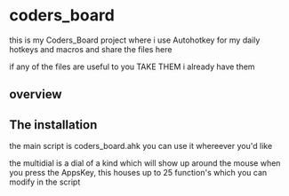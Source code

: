 # coders_board

this is my Coders_Board project where i use Autohotkey for my daily hotkeys and macros and share the files here

if any of the files are useful to you TAKE THEM i already have them

overview
---------------------------------------------------------------------------------------------------------------------------------------


The installation
----------------------------------------------------------------------------------------------------------------------------------------
the main script is coders_board.ahk you can use it whereever you'd like

the multidial is a dial of a kind which will show up around the mouse when you press the AppsKey, this houses up to 25 function's which you can modify in the script 
